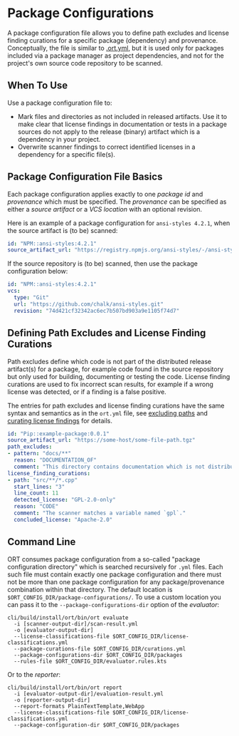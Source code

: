 # Package Configurations

A package configuration file allows you to define path excludes and license finding curations for a specific package (dependency) and provenance.
Conceptually, the file is similar to [.ort.yml](ort-yml.md), but it is used only for packages included via a package manager as project dependencies, and not for the project's own source code repository to be scanned.

## When To Use

Use a package configuration file to:

* Mark files and directories as not included in released artifacts.
  Use it to make clear that license findings in documentation or tests in a package sources do not apply to the release (binary) artifact which is a dependency in your project.
* Overwrite scanner findings to correct identified licenses in a dependency for a specific file(s).

## Package Configuration File Basics

Each package configuration applies exactly to one *package id* and *provenance* which must be specified.
The *provenance* can be specified as either a *source artifact* or a *VCS location* with an optional revision.

Here is an example of a package configuration for `ansi-styles 4.2.1`, when the source artifact is (to be) scanned:

```yaml
id: "NPM::ansi-styles:4.2.1"
source_artifact_url: "https://registry.npmjs.org/ansi-styles/-/ansi-styles-4.2.1.tgz"
```

If the source repository is (to be) scanned, then use the package configuration below:

```yaml
id: "NPM::ansi-styles:4.2.1"
vcs:
  type: "Git"
  url: "https://github.com/chalk/ansi-styles.git"
  revision: "74d421cf32342ac6ec7b507bd903a9e1105f74d7"
```

## Defining Path Excludes and License Finding Curations

Path excludes define which code is not part of the distributed release artifact(s) for a package, for example code found in the source repository but only used for building, documenting or testing the code.
License finding curations are used to fix incorrect scan results, for example if a wrong license was detected, or if a finding is a false positive.

The entries for path excludes and license finding curations have the same syntax and semantics as in the `ort.yml` file, see [excluding paths](ort-yml.md#excluding-paths) and [curating license findings](ort-yml.md#curating-project-license-findings) for details.

```yaml
id: "Pip::example-package:0.0.1"
source_artifact_url: "https://some-host/some-file-path.tgz"
path_excludes:
- pattern: "docs/**"
  reason: "DOCUMENTATION_OF"
  comment: "This directory contains documentation which is not distributed."
license_finding_curations:
- path: "src/**/*.cpp"
  start_lines: "3"
  line_count: 11
  detected_license: "GPL-2.0-only"
  reason: "CODE"
  comment: "The scanner matches a variable named `gpl`."
  concluded_license: "Apache-2.0"
```

## Command Line

ORT consumes package configuration from a so-called "package configuration directory" which is searched recursively for `.yml` files.
Each such file must contain exactly one package configuration and there must not be more than one package configuration for any package/provenance combination within that directory.
The default location is `$ORT_CONFIG_DIR/package-configurations/`.
To use a custom location you can pass it to the `--package-configurations-dir` option of the *evaluator*:

```shell
cli/build/install/ort/bin/ort evaluate
  -i [scanner-output-dir]/scan-result.yml
  -o [evaluator-output-dir]
  --license-classifications-file $ORT_CONFIG_DIR/license-classifications.yml
  --package-curations-file $ORT_CONFIG_DIR/curations.yml
  --package-configurations-dir $ORT_CONFIG_DIR/packages
  --rules-file $ORT_CONFIG_DIR/evaluator.rules.kts
```

Or to the *reporter*:

```shell
cli/build/install/ort/bin/ort report
  -i [evaluator-output-dir]/evaluation-result.yml
  -o [reporter-output-dir]
  --report-formats PlainTextTemplate,WebApp
  --license-classifications-file $ORT_CONFIG_DIR/license-classifications.yml
  --package-configuration-dir $ORT_CONFIG_DIR/packages
```

